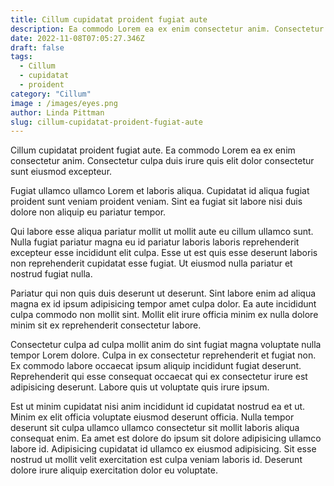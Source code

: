 ```yaml
---
title: Cillum cupidatat proident fugiat aute
description: Ea commodo Lorem ea ex enim consectetur anim. Consectetur culpa duis irure quis elit dolor consectetur sunt eiusmod excepteur.
date: 2022-11-08T07:05:27.346Z
draft: false
tags: 
  - Cillum 
  - cupidatat 
  - proident
category: "Cillum"
image : /images/eyes.png
author: Linda Pittman
slug: cillum-cupidatat-proident-fugiat-aute
---
```


Cillum cupidatat proident fugiat aute. Ea commodo Lorem ea ex enim consectetur anim. Consectetur culpa duis irure quis elit dolor consectetur sunt eiusmod excepteur.

Fugiat ullamco ullamco Lorem et laboris aliqua. Cupidatat id aliqua fugiat proident sunt veniam proident veniam. Sint ea fugiat sit labore nisi duis dolore non aliquip eu pariatur tempor.

Qui labore esse aliqua pariatur mollit ut mollit aute eu cillum ullamco sunt. Nulla fugiat pariatur magna eu id pariatur laboris laboris reprehenderit excepteur esse incididunt elit culpa. Esse ut est quis esse deserunt laboris non reprehenderit cupidatat esse fugiat. Ut eiusmod nulla pariatur et nostrud fugiat nulla.

Pariatur qui non quis duis deserunt ut deserunt. Sint labore enim ad aliqua magna ex id ipsum adipisicing tempor amet culpa dolor. Ea aute incididunt culpa commodo non mollit sint. Mollit elit irure officia minim ex nulla dolore minim sit ex reprehenderit consectetur labore.

Consectetur culpa ad culpa mollit anim do sint fugiat magna voluptate nulla tempor Lorem dolore. Culpa in ex consectetur reprehenderit et fugiat non. Ex commodo labore occaecat ipsum aliquip incididunt fugiat deserunt. Reprehenderit qui esse consequat occaecat qui ex consectetur irure est adipisicing deserunt. Labore quis ut voluptate quis irure ipsum.

Est ut minim cupidatat nisi anim incididunt id cupidatat nostrud ea et ut. Minim ex elit officia voluptate eiusmod deserunt officia. Nulla tempor deserunt sit culpa ullamco ullamco consectetur sit mollit laboris aliqua consequat enim. Ea amet est dolore do ipsum sit dolore adipisicing ullamco labore id. Adipisicing cupidatat id ullamco ex eiusmod adipisicing. Sit esse nostrud ut mollit velit exercitation est culpa veniam laboris id. Deserunt dolore irure aliquip exercitation dolor eu voluptate.